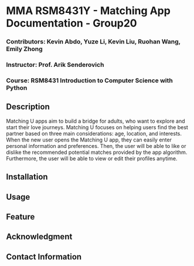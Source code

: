 # MMA RSM8431Y - Matching App Documentation - Group20 
### Contributors: Kevin Abdo, Yuze Li, Kevin Liu, Ruohan Wang, Emily Zhong
### Instructor: Prof. Arik Senderovich
### Course: RSM8431 Introduction to Computer Science with Python 

## Description
Matching U apps aim to build a bridge for adults, who want to explore and start their love journeys. Matching U focuses on helping users find the best partner based on three main considerations: age, location, and interests. When the new user opens the Matching U app, they can easily enter personal information and preferences. Then, the user will be able to like or dislike the recommended potential matches provided by the app algorithm. Furthermore, the user will be able to view or edit their profiles anytime. 

 ## Installation
 ## Usage
 ## Feature
 ## Acknowledgment 
 ## Contact Information
 

